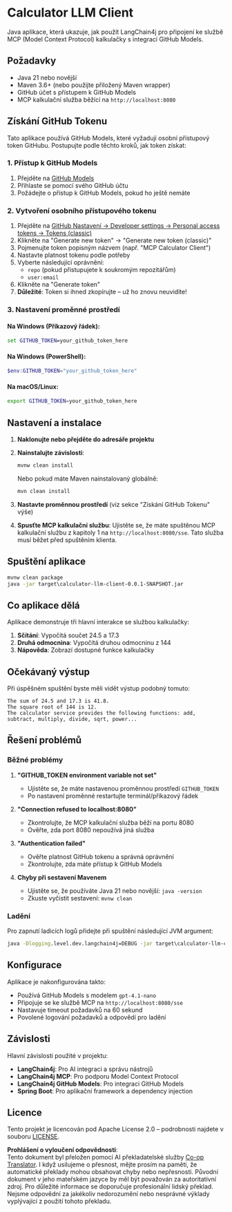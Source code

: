 <!--
CO_OP_TRANSLATOR_METADATA:
{
  "original_hash": "ac2459c0d5cc823922e3d9240a95028c",
  "translation_date": "2025-07-13T19:12:34+00:00",
  "source_file": "03-GettingStarted/03-llm-client/solution/java/README.md",
  "language_code": "cs"
}
-->
# Calculator LLM Client

Java aplikace, která ukazuje, jak použít LangChain4j pro připojení ke službě MCP (Model Context Protocol) kalkulačky s integrací GitHub Models.

## Požadavky

- Java 21 nebo novější
- Maven 3.6+ (nebo použijte přiložený Maven wrapper)
- GitHub účet s přístupem k GitHub Models
- MCP kalkulační služba běžící na `http://localhost:8080`

## Získání GitHub Tokenu

Tato aplikace používá GitHub Models, které vyžadují osobní přístupový token GitHubu. Postupujte podle těchto kroků, jak token získat:

### 1. Přístup k GitHub Models
1. Přejděte na [GitHub Models](https://github.com/marketplace/models)
2. Přihlaste se pomocí svého GitHub účtu
3. Požádejte o přístup k GitHub Models, pokud ho ještě nemáte

### 2. Vytvoření osobního přístupového tokenu
1. Přejděte na [GitHub Nastavení → Developer settings → Personal access tokens → Tokens (classic)](https://github.com/settings/tokens)
2. Klikněte na "Generate new token" → "Generate new token (classic)"
3. Pojmenujte token popisným názvem (např. "MCP Calculator Client")
4. Nastavte platnost tokenu podle potřeby
5. Vyberte následující oprávnění:
   - `repo` (pokud přistupujete k soukromým repozitářům)
   - `user:email`
6. Klikněte na "Generate token"
7. **Důležité**: Token si ihned zkopírujte – už ho znovu neuvidíte!

### 3. Nastavení proměnné prostředí

#### Na Windows (Příkazový řádek):
```cmd
set GITHUB_TOKEN=your_github_token_here
```

#### Na Windows (PowerShell):
```powershell
$env:GITHUB_TOKEN="your_github_token_here"
```

#### Na macOS/Linux:
```bash
export GITHUB_TOKEN=your_github_token_here
```

## Nastavení a instalace

1. **Naklonujte nebo přejděte do adresáře projektu**

2. **Nainstalujte závislosti**:
   ```cmd
   mvnw clean install
   ```
   Nebo pokud máte Maven nainstalovaný globálně:
   ```cmd
   mvn clean install
   ```

3. **Nastavte proměnnou prostředí** (viz sekce "Získání GitHub Tokenu" výše)

4. **Spusťte MCP kalkulační službu**:
   Ujistěte se, že máte spuštěnou MCP kalkulační službu z kapitoly 1 na `http://localhost:8080/sse`. Tato služba musí běžet před spuštěním klienta.

## Spuštění aplikace

```cmd
mvnw clean package
java -jar target\calculator-llm-client-0.0.1-SNAPSHOT.jar
```

## Co aplikace dělá

Aplikace demonstruje tři hlavní interakce se službou kalkulačky:

1. **Sčítání**: Vypočítá součet 24.5 a 17.3
2. **Druhá odmocnina**: Vypočítá druhou odmocninu z 144
3. **Nápověda**: Zobrazí dostupné funkce kalkulačky

## Očekávaný výstup

Při úspěšném spuštění byste měli vidět výstup podobný tomuto:

```
The sum of 24.5 and 17.3 is 41.8.
The square root of 144 is 12.
The calculator service provides the following functions: add, subtract, multiply, divide, sqrt, power...
```

## Řešení problémů

### Běžné problémy

1. **"GITHUB_TOKEN environment variable not set"**
   - Ujistěte se, že máte nastavenou proměnnou prostředí `GITHUB_TOKEN`
   - Po nastavení proměnné restartujte terminál/příkazový řádek

2. **"Connection refused to localhost:8080"**
   - Zkontrolujte, že MCP kalkulační služba běží na portu 8080
   - Ověřte, zda port 8080 nepoužívá jiná služba

3. **"Authentication failed"**
   - Ověřte platnost GitHub tokenu a správná oprávnění
   - Zkontrolujte, zda máte přístup k GitHub Models

4. **Chyby při sestavení Mavenem**
   - Ujistěte se, že používáte Java 21 nebo novější: `java -version`
   - Zkuste vyčistit sestavení: `mvnw clean`

### Ladění

Pro zapnutí ladicích logů přidejte při spuštění následující JVM argument:
```cmd
java -Dlogging.level.dev.langchain4j=DEBUG -jar target\calculator-llm-client-0.0.1-SNAPSHOT.jar
```

## Konfigurace

Aplikace je nakonfigurována takto:
- Používá GitHub Models s modelem `gpt-4.1-nano`
- Připojuje se ke službě MCP na `http://localhost:8080/sse`
- Nastavuje timeout požadavků na 60 sekund
- Povolené logování požadavků a odpovědí pro ladění

## Závislosti

Hlavní závislosti použité v projektu:
- **LangChain4j**: Pro AI integraci a správu nástrojů
- **LangChain4j MCP**: Pro podporu Model Context Protocol
- **LangChain4j GitHub Models**: Pro integraci GitHub Models
- **Spring Boot**: Pro aplikační framework a dependency injection

## Licence

Tento projekt je licencován pod Apache License 2.0 – podrobnosti najdete v souboru [LICENSE](../../../../../../03-GettingStarted/03-llm-client/solution/java/LICENSE).

**Prohlášení o vyloučení odpovědnosti**:  
Tento dokument byl přeložen pomocí AI překladatelské služby [Co-op Translator](https://github.com/Azure/co-op-translator). I když usilujeme o přesnost, mějte prosím na paměti, že automatické překlady mohou obsahovat chyby nebo nepřesnosti. Původní dokument v jeho mateřském jazyce by měl být považován za autoritativní zdroj. Pro důležité informace se doporučuje profesionální lidský překlad. Nejsme odpovědní za jakékoliv nedorozumění nebo nesprávné výklady vyplývající z použití tohoto překladu.
